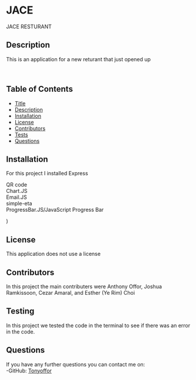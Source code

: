 # JACE


JACE RESTURANT <br />


  ## Description
  This is an application for a new returant that just opened up 

   <br />
 
  ## Table of Contents
  - [Title](#title)
  - [Description](#description)
  - [Installation](#installation)
  - [License](#license)
  - [Contributors](#contributors)
  - [Tests](#tests)
  - [Questions](#questions)

  ## Installation
For this project I installed Express <br> 

QR code <br>
Chart.JS <br>
Email.JS <br>
simple-eta <br>
ProgressBar.JS/JavaScript Progress Bar


)  <br />
## License

This application does not use a license


## Contributors
In this project the main contributers were Anthony Offor, Joshua Ramkissoon, Cezar Amaral, and Esther (Ye Rim) Choi
## Testing
In this project we tested the code in the terminal to see if there was an error in the code. 

## Questions
If you have any further questions you can contact me on:<br />
  -GitHub: [Tonyoffor](https://github.com/Tonyoffor)<br />
 
<br />
 

